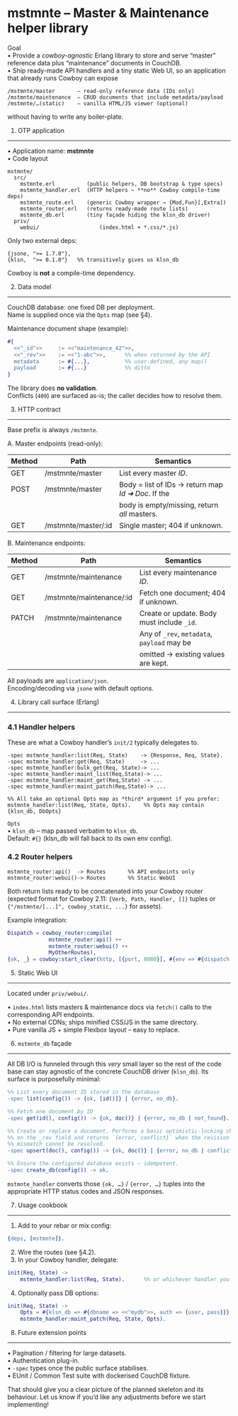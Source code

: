 mstmnte – Master & Maintenance helper library
============================================

Goal  
• Provide a *cowboy-agnostic* Erlang library to store and serve “master” reference
  data plus “maintenance” documents in CouchDB.  
• Ship ready-made API handlers and a tiny static Web UI, so an application that
  already runs Cowboy can expose

```
/mstmnte/master       – read-only reference data (IDs only)
/mstmnte/maintenance  – CRUD documents that include metadata/payload
/mstmnte/…(static)    – vanilla HTML/JS viewer (optional)
```

without having to write any boiler-plate.



1.  OTP application
-------------------

• Application name: **mstmnte**  
• Code layout

```
mstmnte/
  src/
    mstmnte.erl          (public helpers, DB bootstrap & type specs)
    mstmnte_handler.erl  (HTTP helpers – **no** Cowboy compile-time deps)
    mstmnte_route.erl    (generic Cowboy wrapper → {Mod,Fun}[,Extra])
    mstmnte_router.erl   (returns ready-made route lists)
    mstmnte_db.erl       (tiny façade hiding the klsn_db driver)
  priv/
    webui/                   (index.html + *.css/*.js)
```

Only two external deps:

```
{jsone, ">= 1.7.0"},
{klsn,  ">= 0.1.0"}   %% transitively gives us klsn_db
```

Cowboy is **not** a compile-time dependency.



2.  Data model
--------------

CouchDB database: one fixed DB per deployment.  
Name is supplied once via the `Opts` map (see §4).

Maintenance document shape (example):

```erlang
#{
  <<"_id">>     := <<"maintenance_42">>,
  <<"_rev">>    := <<"1-abc">>,      %% when returned by the API
  metadata      := #{...},           %% user-defined, any map()
  payload       := #{...}            %% ditto
}
```

The library does **no validation**.  
Conflicts (`409`) are surfaced as-is; the caller decides how to resolve them.



3.  HTTP contract
-----------------

Base prefix is always `/mstmnte`.

A. Master endpoints (read-only):

| Method | Path                         | Semantics                                             |
|--------|------------------------------|-------------------------------------------------------|
| GET    | /mstmnte/master              | List every master *ID*.                               |
| POST   | /mstmnte/master              | Body = list of IDs → return map *Id ➜ Doc*. If the    |
|        |                              | body is empty/missing, return *all* masters.          |
| GET    | /mstmnte/master/:id          | Single master; 404 if unknown.                        |

B. Maintenance endpoints:

| Method | Path                                | Semantics                                    |
|--------|-------------------------------------|----------------------------------------------|
| GET    | /mstmnte/maintenance                | List every maintenance *ID*.                 |
| GET    | /mstmnte/maintenance/:id            | Fetch one document; 404 if unknown.          |
| PATCH  | /mstmnte/maintenance                | Create or update. Body must include `_id`.   |
|        |                                     | Any of `_rev`, `metadata`, `payload` may be  |
|        |                                     | omitted → existing values are kept.          |

All payloads are `application/json`.  
Encoding/decoding via `jsone` with default options.



4.  Library call surface (Erlang)
---------------------------------

### 4.1 Handler helpers

These are what a Cowboy handler’s `init/2` typically delegates to.

```
-spec mstmnte_handler:list(Req, State)    -> {Response, Req, State}.
-spec mstmnte_handler:get(Req, State)     -> ...
-spec mstmnte_handler:bulk_get(Req, State)-> ...
-spec mstmnte_handler:maint_list(Req,State)-> ...
-spec mstmnte_handler:maint_get(Req,State) -> ...
-spec mstmnte_handler:maint_patch(Req,State)-> ...

%% All take an optional Opts map as *third* argument if you prefer:
mstmnte_handler:list(Req, State, Opts).    %% Opts may contain {klsn_db, DbOpts}
```

`Opts`  
• `klsn_db` – map passed verbatim to `klsn_db`.  
  Default: `#{}` (klsn_db will fall back to its own env config).

### 4.2 Router helpers

```
mstmnte_router:api()  -> Routes       %% API endpoints only
mstmnte_router:webui()-> Routes       %% Static WebUI
```

Both return lists ready to be concatenated into your Cowboy router
(expected format for Cowboy 2.11: `{Verb, Path, Handler, []}` tuples or
`{"/mstmnte/[...]", cowboy_static, ...}` for assets).

Example integration:

```erlang
Dispatch = cowboy_router:compile(
             mstmnte_router:api() ++
             mstmnte_router:webui() ++
             MyOtherRoutes),
{ok, _} = cowboy:start_clear(http, [{port, 8080}], #{env => #{dispatch => Dispatch}}).
```



5.  Static Web UI
-----------------

Located under `priv/webui/`.

• `index.html` lists masters & maintenance docs via `fetch()` calls to the
  corresponding API endpoints.  
• No external CDNs; ships minified CSS/JS in the same directory.  
• Pure vanilla JS + simple Flexbox layout – easy to replace.



6.  `mstmnte_db` façade
-----------------------

All DB I/O is funneled through this *very* small layer so the rest of the
code base can stay agnostic of the concrete CouchDB driver (`klsn_db`).  Its
surface is purposefully minimal:

```erlang
%% List every document ID stored in the database
-spec list(config()) -> {ok, [id()]} | {error, no_db}.

%% Fetch one document by ID
-spec get(id(), config()) -> {ok, doc()} | {error, no_db | not_found}.

%% Create or replace a document. Performs a basic optimistic-locking check
%% on the _rev field and returns `{error, conflict}` when the revision
%% mismatch cannot be resolved.
-spec upsert(doc(), config()) -> {ok, doc()} | {error, no_db | conflict}.

%% Ensure the configured database exists – idempotent.
-spec create_db(config()) -> ok.
```

`mstmnte_handler` converts those `{ok, …}` / `{error, …}` tuples into the
appropriate HTTP status codes and JSON responses.



7.  Usage cookbook
------------------

1. Add to your rebar or mix config:

```erlang
{deps, [mstmnte]}.
```

2. Wire the routes (see §4.2).  
3. In your Cowboy handler, delegate:

```erlang
init(Req, State) ->
    mstmnte_handler:list(Req, State).      %% or whichever handler you need
```

4. Optionally pass DB options:

```erlang
init(Req, State) ->
    Opts = #{klsn_db => #{dbname => <<"mydb">>, auth => {user, pass}}},
    mstmnte_handler:maint_patch(Req, State, Opts).
```



8.  Future extension points
---------------------------

• Pagination / filtering for large datasets.  
• Authentication plug-in.  
• `-spec` types once the public surface stabilises.  
• EUnit / Common Test suite with dockerised CouchDB fixture.



That should give you a clear picture of the planned skeleton and its behaviour.
Let us know if you’d like any adjustments before we start implementing!

